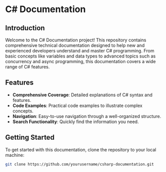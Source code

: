 # C# Documentation

## Introduction
Welcome to the C# Documentation project! This repository contains comprehensive technical documentation designed to help new and experienced developers understand and master C# programming. From basic concepts like variables and data types to advanced topics such as concurrency and async programming, this documentation covers a wide range of C# features.

## Features
- **Comprehensive Coverage**: Detailed explanations of C# syntax and features.
- **Code Examples**: Practical code examples to illustrate complex concepts.
- **Navigation**: Easy-to-use navigation through a well-organized structure.
- **Search Functionality**: Quickly find the information you need.

## Getting Started
To get started with this documentation, clone the repository to your local machine:
```bash
git clone https://github.com/yourusername/csharp-documentation.git

